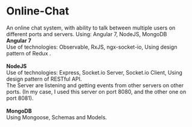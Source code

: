# Online-Chat
An online chat system, with ability to talk between multiple users on different ports and servers. Using: Angular 7, NodeJS, MongoDB<br>
<b>Angular 7</b> <br>
Use of technologies: Observable, RxJS, ngx-socket-io, Using design pattern of Redux . <br><br>
<b>NodeJS</b><br>
Use of technologies: Express, Socket.io Server, Socket.io Client, Using design pattern of RESTful API. <br>
The Server are listening and getting events from other servers on other ports. (In my case, I used this server on port 8080, and the other one on port 8081).
<br><br>
<b>MongoDB</b>
<br>
Using Mongoose, Schemas and Models.
